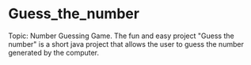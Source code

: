 # Guess_the_number
Topic: Number Guessing Game.  The fun and easy project "Guess the number" is a short java project that allows the user to guess the number generated by the computer.
